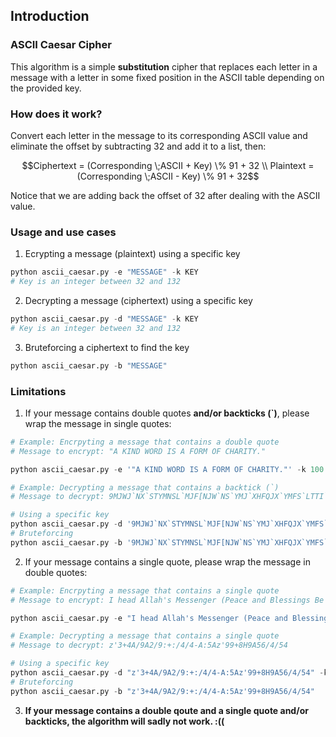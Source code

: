 ## Introduction
### ASCII Caesar Cipher
This algorithm is a simple **substitution** cipher that replaces each letter in a message with a letter in some fixed position in the ASCII table depending on the provided key.

### How does it work?
Convert each letter in the message to its corresponding ASCII value and eliminate the offset by subtracting $32$ and add it to a list, then:
```math
Ciphertext = (Corresponding \;ASCII + Key) \% 91 + 32 \\
Plaintext = (Corresponding \;ASCII - Key) \% 91 + 32
```
Notice that we are adding back the offset of $32$ after dealing with the ASCII value.

### Usage and use cases
1. Ecrypting a message (plaintext) using a specific key
```python
python ascii_caesar.py -e "MESSAGE" -k KEY
# Key is an integer between 32 and 132
```
2. Decrypting a message (ciphertext) using a specific key
```python
python ascii_caesar.py -d "MESSAGE" -k KEY
# Key is an integer between 32 and 132
```
3. Bruteforcing a ciphertext to find the key
```python
python ascii_caesar.py -b "MESSAGE"
```

### Limitations
1. If your message contains double quotes **and/or backticks (`)**, please wrap the message in single quotes:
```python
# Example: Encrpyting a message that contains a double quote
# Message to encrypt: "A KIND WORD IS A FORM OF CHARITY."

python ascii_caesar.py -e '"A KIND WORD IS A FORM OF CHARITY."' -k 100
```
```python
# Example: Decrypting a message that contains a backtick (`)
# Message to decrypt: 9MJWJ`NX`STYMNSL`MJF[NJW`NS`YMJ`XHFQJX`YMFS`LTTI`HMFWFHYJW

# Using a specific key
python ascii_caesar.py -d '9MJWJ`NX`STYMNSL`MJF[NJW`NS`YMJ`XHFQJX`YMFS`LTTI`HMFWFHYJW' -k 64
# Bruteforcing
python ascii_caesar.py -b '9MJWJ`NX`STYMNSL`MJF[NJW`NS`YMJ`XHFQJX`YMFS`LTTI`HMFWFHYJW'
```
2. If your message contains a single quote, please wrap the message in double quotes:
```python
# Example: Encrpyting a message that contains a single quote
# Message to encrypt: I head Allah's Messenger (Peace and Blessings Be Upon Him) saying regarding Ramadan: Whoever prayed at night in it (the month of Ramadan) out of sincere Faith and hoping for a reward from Allah, then all his previous sins will be forgiven.

python ascii_caesar.py -e "I head Allah's Messenger (Peace and Blessings Be Upon Him) saying regarding Ramadan: Whoever prayed at night in it (the month of Ramadan) out of sincere Faith and hoping for a reward from Allah, then all his previous sins will be forgiven." -k 32
```
```python
# Example: Decrypting a message that contains a single quote
# Message to decrypt: z'3+4A/9A2/9:+:/4/4-A:5Az'99+8H9A56/4/54

# Using a specific key
python ascii_caesar.py -d "z'3+4A/9A2/9:+:/4/4-A:5Az'99+8H9A56/4/54" -k 33
# Bruteforcing
python ascii_caesar.py -b "z'3+4A/9A2/9:+:/4/4-A:5Az'99+8H9A56/4/54"
```
3. **If your message contains a double qoute and a single quote and/or backticks, the algorithm will sadly not work. :((**